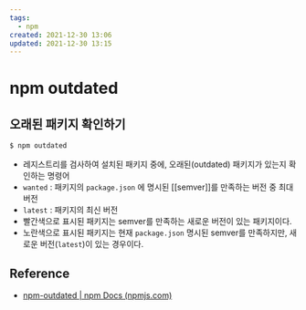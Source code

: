 ```yaml
---
tags:
  - npm
created: 2021-12-30 13:06
updated: 2021-12-30 13:15
---
```


# npm outdated

## 오래된 패키지 확인하기

```sh
$ npm outdated
```

- 레지스트리를 검사하여 설치된 패키지 중에, 오래된(outdated) 패키지가 있는지 확인하는 명령어
- `wanted` : 패키지의 `package.json` 에 명시된 [[semver]]를 만족하는 버전 중 최대 버전
- `latest` : 패키지의 최신 버전
- 빨간색으로 표시된 패키지는 semver를 만족하는 새로운 버전이 있는 패키지이다.
- 노란색으로 표시된 패키지는 현재 `package.json` 명시된 semver를 만족하지만, 새로운 버전(`latest`)이 있는 경우이다.

## Reference

- [npm-outdated | npm Docs (npmjs.com)](https://docs.npmjs.com/cli/v7/commands/npm-outdated)
